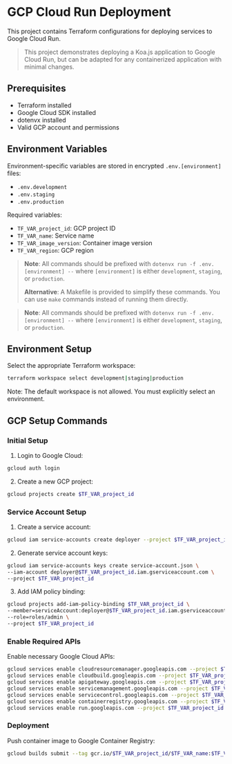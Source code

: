 # GCP Cloud Run Deployment

This project contains Terraform configurations for deploying services to Google Cloud Run.

> This project demonstrates deploying a Koa.js application to Google Cloud Run, but can be adapted for any containerized application with minimal changes.

## Prerequisites

- Terraform installed
- Google Cloud SDK installed
- dotenvx installed
- Valid GCP account and permissions

## Environment Variables

Environment-specific variables are stored in encrypted `.env.[environment]` files:
- `.env.development`
- `.env.staging`
- `.env.production`

Required variables:
- `TF_VAR_project_id`: GCP project ID
- `TF_VAR_name`: Service name
- `TF_VAR_image_version`: Container image version
- `TF_VAR_region`: GCP region

> **Note**: All commands should be prefixed with `dotenvx run -f .env.[environment] --` where `[environment]` is either `development`, `staging`, or `production`.
>
> **Alternative**: A Makefile is provided to simplify these commands. You can use `make` commands instead of running them directly.

> **Note**: All commands should be prefixed with `dotenvx run -f .env.[environment] --` where `[environment]` is either `development`, `staging`, or `production`.

## Environment Setup

Select the appropriate Terraform workspace:
```bash
terraform workspace select development|staging|production
```

Note: The default workspace is not allowed. You must explicitly select an environment.

## GCP Setup Commands

### Initial Setup

1. Login to Google Cloud:
```bash
gcloud auth login
```

2. Create a new GCP project:
```bash
gcloud projects create $TF_VAR_project_id
```

### Service Account Setup

1. Create a service account:
```bash
gcloud iam service-accounts create deployer --project $TF_VAR_project_id
```

2. Generate service account keys:
```bash
gcloud iam service-accounts keys create service-account.json \
--iam-account deployer@$TF_VAR_project_id.iam.gserviceaccount.com \
--project $TF_VAR_project_id
```

3. Add IAM policy binding:
```bash
gcloud projects add-iam-policy-binding $TF_VAR_project_id \
--member=serviceAccount:deployer@$TF_VAR_project_id.iam.gserviceaccount.com \
--role=roles/admin \
--project $TF_VAR_project_id
```

### Enable Required APIs

Enable necessary Google Cloud APIs:
```bash
gcloud services enable cloudresourcemanager.googleapis.com --project $TF_VAR_project_id
gcloud services enable cloudbuild.googleapis.com --project $TF_VAR_project_id
gcloud services enable apigateway.googleapis.com --project $TF_VAR_project_id
gcloud services enable servicemanagement.googleapis.com --project $TF_VAR_project_id
gcloud services enable servicecontrol.googleapis.com --project $TF_VAR_project_id
gcloud services enable containerregistry.googleapis.com --project $TF_VAR_project_id
gcloud services enable run.googleapis.com --project $TF_VAR_project_id
```

### Deployment

Push container image to Google Container Registry:
```bash
gcloud builds submit --tag gcr.io/$TF_VAR_project_id/$TF_VAR_name:$TF_VAR_image_version
```